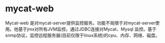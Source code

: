# mycat-web
Mycat-web 是对mycat-server提供监控服务。功能不局限于对mycat-server使用。他基于jmx对所有JVM监控。通过JDBC连接对Mycat、Mysql
监控。基于snmp协议，监控远程服务器(目前仅限于linux系统)的cpu、内存、网络、磁盘。
